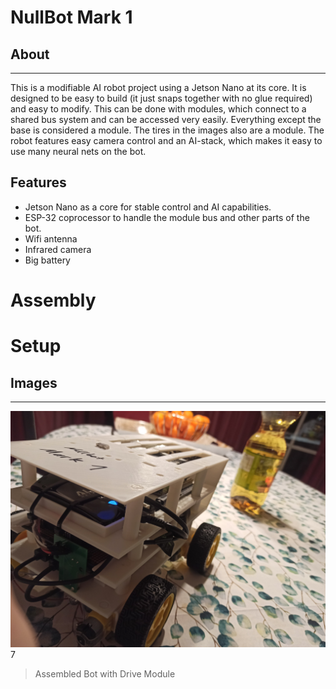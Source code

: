 # NullBot Mark 1
## About
---
This is a modifiable AI robot project using a Jetson Nano at its core. It is designed to be easy to build (it just snaps together with no glue required) and easy to modify. This can be done with modules, which connect to a shared bus system and can be accessed very easily. Everything except the base is considered a module. The tires in the images also are a module. The robot features easy camera control and an AI-stack, which makes it easy to use many neural nets on the bot.

## Features
* Jetson Nano as a core for stable control and AI capabilities.
* ESP-32 coprocessor to handle the module bus and other parts of the bot.
* Wifi antenna
* Infrared camera
* Big battery


# Assembly

# Setup

## Images
---
![Assembled Bot](hardware/images/MK1-full.jpg)7
> Assembled Bot with Drive Module
